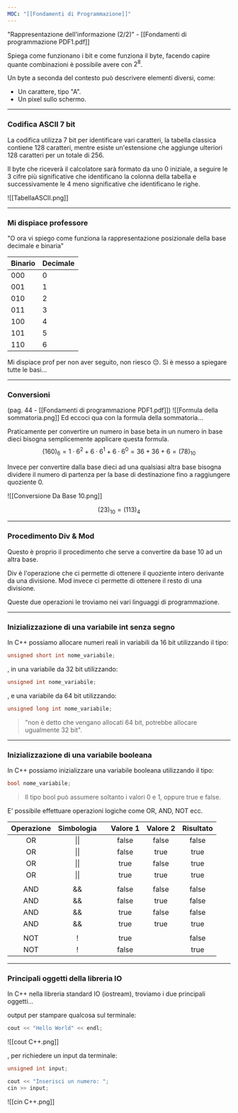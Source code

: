 ```yaml
---
MOC: "[[Fondamenti di Programmazione]]"
---
```

"Rappresentazione dell'informazione (2/2)" - [[Fondamenti di programmazione PDF1.pdf]]

Spiega come funzionano i bit e come funziona il byte, facendo capire quante combinazioni è possibile avere con $2^8$.

Un byte a seconda del contesto può descrivere elementi diversi, come:
- Un carattere, tipo "A".
- Un pixel sullo schermo.

---

### Codifica ASCII 7 bit

La codifica utilizza 7 bit per identificare vari caratteri, la tabella classica contiene 128 caratteri, mentre esiste un'estensione che aggiunge ulteriori 128 caratteri per un totale di 256.

Il byte che riceverà il calcolatore sarà formato da uno 0 iniziale, a seguire le 3 cifre più significative che identificano la colonna della tabella e successivamente le 4 meno significative che identificano le righe.

![[TabellaASCII.png]]

---

### Mi dispiace professore

"O ora vi spiego come funziona la rappresentazione posizionale della base decimale e binaria"

| Binario | Decimale |
| ------- | -------- |
| 000     | 0        |
| 001     | 1        |
| 010     | 2        |
| 011     | 3        |
| 100     | 4        |
| 101     | 5        |
| 110     | 6        |

Mi dispiace prof per non aver seguito, non riesco 😔.
Si è messo a spiegare tutte le basi...

---

### Conversioni 

(pag. 44 - [[Fondamenti di programmazione PDF1.pdf]])
![[Formula della sommatoria.png]]
Ed eccoci qua con la formula della sommatoria...

Praticamente per convertire un numero in base beta in un numero in base dieci bisogna semplicemente applicare questa formula.
 $$(160)_{6} = 1\cdot6^2 + 6\cdot6^1 + 6\cdot6^0 = 36 + 36 + 6 = (78)_{10}$$

Invece per convertire dalla base dieci ad una qualsiasi altra base bisogna dividere il numero di partenza per la base di destinazione fino a raggiungere quoziente 0.

![[Conversione Da Base 10.png]]

$$(23)_{10} = (113)_{4}$$

---

### Procedimento Div & Mod 

Questo è proprio il procedimento che serve a convertire da base 10 ad un altra base.

Div è l'operazione che ci permette di ottenere il quoziente intero derivante da una divisione.
Mod invece ci permette di ottenere il resto di una divisione.

Queste due operazioni le troviamo nei vari linguaggi di programmazione.

---

### Inizializzazione di una variabile int senza segno

In C++ possiamo allocare numeri reali in variabili da 16 bit utilizzando il tipo:
```C++ 
unsigned short int nome_variabile;
```

, in una variabile da 32 bit utilizzando:
```C++
unsigned int nome_variabile;
```

, e una variabile da 64 bit utilizzando:
```C++
unsigned long int nome_variabile;
```

>"non è detto che vengano allocati 64 bit, potrebbe allocare ugualmente 32 bit".

---

### Inizializzazione di una variabile booleana

In C++ possiamo inizializzare una variabile booleana utilizzando il tipo:
```C++
bool nome_variabile;
```

>Il tipo bool può assumere soltanto i valori 0 e 1, oppure true e false.

E' possibile effettuare operazioni logiche come OR, AND, NOT ecc.

| Operazione | Simbologia |     | Valore 1 | Valore 2 | Risultato |
| :--------: | :--------: | --- | :------: | :------: | :-------: |
|     OR     |    \|\|    |     |  false   |  false   |   false   |
|     OR     |    \|\|    |     |  false   |   true   |   true    |
|     OR     |    \|\|    |     |   true   |  false   |   true    |
|     OR     |    \|\|    |     |   true   |   true   |   true    |
|            |            |     |          |          |           |
|    AND     |     &&     |     |  false   |  false   |   false   |
|    AND     |     &&     |     |  false   |   true   |   false   |
|    AND     |     &&     |     |   true   |  false   |   false   |
|    AND     |     &&     |     |   true   |   true   |   true    |
|            |            |     |          |          |           |
|    NOT     |     !      |     |   true   |          |   false   |
|    NOT     |     !      |     |  false   |          |   true    |

---

### Principali oggetti della libreria IO 

In C++ nella libreria standard IO (iostream), troviamo i due principali oggetti...

output per stampare qualcosa sul terminale:
```C++
cout << "Hello World" << endl;
```
![[cout C++.png]]

, per richiedere un input da terminale:
```C++
unsigned int input;

cout << "Inserisci un numero: ";
cin >> input;
```
![[cin C++.png]]